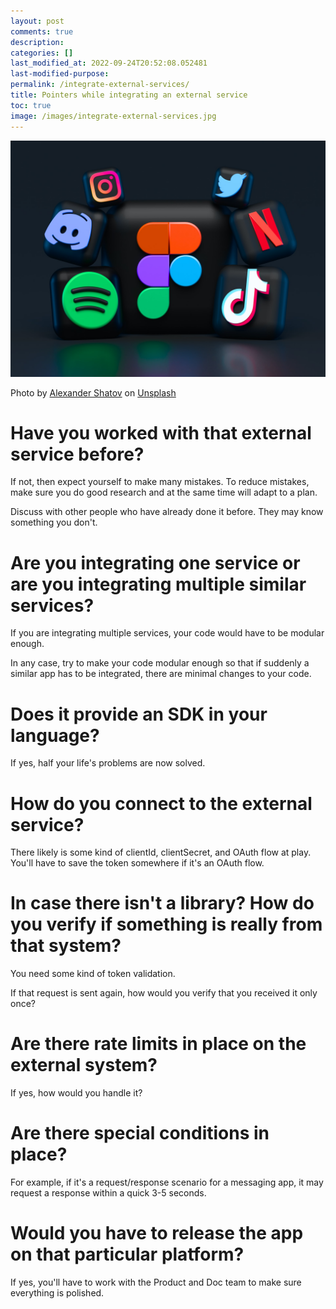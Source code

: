 ```yaml
---
layout: post
comments: true
description: 
categories: []
last_modified_at: 2022-09-24T20:52:08.052481
last-modified-purpose:
permalink: /integrate-external-services/
title: Pointers while integrating an external service
toc: true
image: /images/integrate-external-services.jpg
---
```

![](/images/integrate-external-services.jpg)

Photo by <a href="https://unsplash.com/@alexbemore?utm_source=unsplash&utm_medium=referral&utm_content=creditCopyText">Alexander Shatov</a> on <a href="https://unsplash.com/s/photos/apps?utm_source=unsplash&utm_medium=referral&utm_content=creditCopyText">Unsplash</a>

# Have you worked with that external service before?

If not, then expect yourself to make many mistakes. To reduce mistakes, make sure you do good research and at the same time will adapt to a plan.

Discuss with other people who have already done it before. They may know something you don't.

# Are you integrating one service or are you integrating multiple similar services?

If you are integrating multiple services, your code would have to be modular enough.

In any case, try to make your code modular enough so that if suddenly a similar app has to be integrated, there are minimal changes to your code.

# Does it provide an SDK in your language?

If yes, half your life's problems are now solved.

# How do you connect to the external service?

There likely is some kind of clientId, clientSecret, and OAuth flow at play.
You'll have to save the token somewhere if it's an OAuth flow.

# In case there isn't a library? How do you verify if something is really from that system?

You need some kind of token validation.

If that request is sent again, how would you verify that you received it only once?

# Are there rate limits in place on the external system?

If yes, how would you handle it?

# Are there special conditions in place?

For example, if it's a request/response scenario for a messaging app, it may request a response within a quick 3-5 seconds.

# Would you have to release the app on that particular platform?

If yes, you'll have to work with the Product and Doc team to make sure everything is polished.